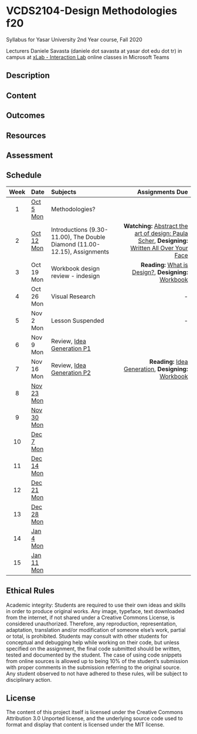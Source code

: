 # VCDS2104-Design Methodologies f20
Syllabus for Yasar University 2nd Year course, Fall 2020

Lecturers
Daniele Savasta (daniele dot savasta at yasar dot edu dot tr)
in campus at [xLab - Interaction Lab](http://xlab.yasar.edu.tr)
online classes in Microsoft Teams

## Description

## Content

## Outcomes

## Resources

## Assessment

## Schedule

| Week | Date | Subjects | Assignments Due |
|:---:|:-------------|:-------------| -----:|
| 1 | [Oct 5<br>Mon](daily/oct5.md) | Methodologies? | |
| 2 | [Oct 12<br>Mon](daily/oct12.md) | Introductions (9.30-11.00), The Double Diamond (11.00-12.15), Assignments | **Watching:** [Abstract the art of design: Paula Scher](https://www.youtube.com/watch?v=LCfBYE97rFk), **Designing:** [Written All Over Your Face](ex/writtenAllOverYourFace.md) |
| 3 | Oct 19<br>Mon | Workbook design review - indesign | **Reading:** [What is Design?](ex/whatdesignis.md), **Designing:** [Workbook](ex/workbook.md) |
| 4 | Oct 26<br>Mon | Visual Research | - |
| 5 | Nov 2<br>Mon | Lesson Suspended | - |
| 6 | Nov 9<br>Mon | Review, [Idea Generation P1](http://www.dan.sv.it/teaching/dm2104f20/dm05/) | |
| 7 | Nov 16<br>Mon | Review, [Idea Generation P2](http://www.dan.sv.it/teaching/dm2104f20/dm05/) | **Reading:** [Idea Generation](ex/ideageneration1.md), **Designing:** [Workbook](ex/workbook2.md) |
| 8 | [Nov 23<br>Mon]() |  | |
| 9 | [Nov 30<br>Mon]() |  | |
| 10 | [Dec 7<br>Mon]() |  | |
| 11 | [Dec 14<br>Mon]() |  | |
| 12 | [Dec 21<br>Mon]() |  | |
| 13 | [Dec 28<br>Mon]() |  | |
| 14 | [Jan 4<br>Mon]() |  | |
| 15 | [Jan 11<br>Mon]() |  | |

## Ethical Rules
Academic integrity: Students are required to use their own ideas and skills in order to produce original works. Any image, typeface, text downloaded from the internet, if not shared under a Creative Commons License, is considered unauthorized. Therefore, any reproduction, representation, adaptation, translation and/or modification of someone else’s work, partial or total, is prohibited. Students may consult with other students for conceptual and debugging help while working on their code, but unless specified on the assignment, the final code submitted should be written, tested and documented by the student. The case of using code snippets from online sources is allowed up to being 10% of the student’s submission with proper comments in the submission referring to the original source. Any student observed to not have adhered to these rules, will be subject to disciplinary action.

## License
The content of this project itself is licensed under the Creative Commons Attribution 3.0 Unported license, and the underlying source code used to format and display that content is licensed under the MIT license.
